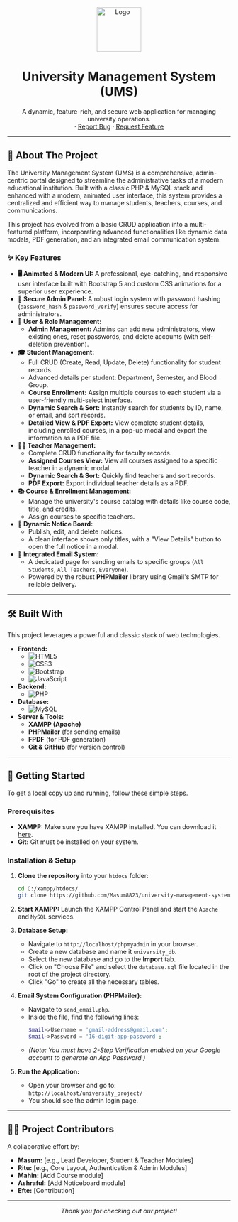<div align="center">
  <img src="https://i.ibb.co/GPp1gZ/university-logo.png" alt="Logo" width="100" height="100">
  <h1 align="center">University Management System (UMS)</h1>
  <p align="center">
    A dynamic, feature-rich, and secure web application for managing university operations.
    <br />
    ·
    <a href="#">Report Bug</a>
    ·
    <a href="#">Request Feature</a>
  </p>
</div>

---

## 🌟 About The Project

The University Management System (UMS) is a comprehensive, admin-centric portal designed to streamline the administrative tasks of a modern educational institution. Built with a classic PHP & MySQL stack and enhanced with a modern, animated user interface, this system provides a centralized and efficient way to manage students, teachers, courses, and communications.

This project has evolved from a basic CRUD application into a multi-featured platform, incorporating advanced functionalities like dynamic data modals, PDF generation, and an integrated email communication system.

### ✨ Key Features

-   **🖥️ Animated & Modern UI:** A professional, eye-catching, and responsive user interface built with Bootstrap 5 and custom CSS animations for a superior user experience.
-   **🔐 Secure Admin Panel:** A robust login system with password hashing (`password_hash` & `password_verify`) ensures secure access for administrators.
-   **👤 User & Role Management:**
    -   **Admin Management:** Admins can add new administrators, view existing ones, reset passwords, and delete accounts (with self-deletion prevention).
-   **🎓 Student Management:**
    -   Full CRUD (Create, Read, Update, Delete) functionality for student records.
    -   Advanced details per student: Department, Semester, and Blood Group.
    -   **Course Enrollment:** Assign multiple courses to each student via a user-friendly multi-select interface.
    -   **Dynamic Search & Sort:** Instantly search for students by ID, name, or email, and sort records.
    -   **Detailed View & PDF Export:** View complete student details, including enrolled courses, in a pop-up modal and export the information as a PDF file.
-   **👨‍🏫 Teacher Management:**
    -   Complete CRUD functionality for faculty records.
    -   **Assigned Courses View:** View all courses assigned to a specific teacher in a dynamic modal.
    -   **Dynamic Search & Sort:** Quickly find teachers and sort records.
    -   **PDF Export:** Export individual teacher details as a PDF.
-   **📚 Course & Enrollment Management:**
    -   Manage the university's course catalog with details like course code, title, and credits.
    -   Assign courses to specific teachers.
-   **📢 Dynamic Notice Board:**
    -   Publish, edit, and delete notices.
    -   A clean interface shows only titles, with a "View Details" button to open the full notice in a modal.
-   **📧 Integrated Email System:**
    -   A dedicated page for sending emails to specific groups (`All Students`, `All Teachers`, `Everyone`).
    -   Powered by the robust **PHPMailer** library using Gmail's SMTP for reliable delivery.

---

## 🛠️ Built With

This project leverages a powerful and classic stack of web technologies.

*   **Frontend:**
    *   ![HTML5](https://img.shields.io/badge/html5-%23E34F26.svg?style=for-the-badge&logo=html5&logoColor=white)
    *   ![CSS3](https://img.shields.io/badge/css3-%231572B6.svg?style=for-the-badge&logo=css3&logoColor=white)
    *   ![Bootstrap](https://img.shields.io/badge/bootstrap-%237952B3.svg?style=for-the-badge&logo=bootstrap&logoColor=white)
    *   ![JavaScript](https://img.shields.io/badge/javascript-%23F7DF1E.svg?style=for-the-badge&logo=javascript&logoColor=black)
*   **Backend:**
    *   ![PHP](https://img.shields.io/badge/php-%23777BB4.svg?style=for-the-badge&logo=php&logoColor=white)
*   **Database:**
    *   ![MySQL](https://img.shields.io/badge/mysql-%234479A1.svg?style=for-the-badge&logo=mysql&logoColor=white)
*   **Server & Tools:**
    *   **XAMPP (Apache)**
    *   **PHPMailer** (for sending emails)
    *   **FPDF** (for PDF generation)
    *   **Git & GitHub** (for version control)

---

## 🚀 Getting Started

To get a local copy up and running, follow these simple steps.

### Prerequisites

*   **XAMPP:** Make sure you have XAMPP installed. You can download it [here](https://www.apachefriends.org/index.html).
*   **Git:** Git must be installed on your system.

### Installation & Setup

1.  **Clone the repository** into your `htdocs` folder:
    ```sh
    cd C:/xampp/htdocs/
    git clone https://github.com/Masum8823/university-management-system.git university_project
    ```

2.  **Start XAMPP:** Launch the XAMPP Control Panel and start the `Apache` and `MySQL` services.

3.  **Database Setup:**
    *   Navigate to `http://localhost/phpmyadmin` in your browser.
    *   Create a new database and name it `university_db`.
    *   Select the new database and go to the **Import** tab.
    *   Click on "Choose File" and select the `database.sql` file located in the root of the project directory.
    *   Click "Go" to create all the necessary tables.

4.  **Email System Configuration (PHPMailer):**
    *   Navigate to `send_email.php`.
    *   Inside the file, find the following lines:
        ```php
        $mail->Username = 'gmail-address@gmail.com';
        $mail->Password = '16-digit-app-password';
        ```
    *   *(Note: You must have 2-Step Verification enabled on your Google account to generate an App Password.)*

5.  **Run the Application:**
    *   Open your browser and go to: `http://localhost/university_project/`
    *   You should see the admin login page.

---

## 🧑‍💻 Project Contributors

A collaborative effort by:

*   **Masum:** [e.g., Lead Developer, Student & Teacher Modules]
*   **Ritu:** [e.g., Core Layout, Authentication & Admin Modules]
*   **Mahin:** [Add Course module]
*   **Ashraful:** [Add Noticeboard module]
*   **Efte:** [Contribution]

---

<p align="center">
  <em>Thank you for checking out our project!</em>
</p>
